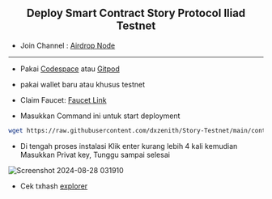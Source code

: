 <h2 align=center> Deploy Smart Contract Story Protocol Iliad Testnet</h2>

- Join Channel : [Airdrop Node](https://t.me/airdrop_node)
---
- Pakai [Codespace](https://github.com/codespaces) atau [Gitpod](https://gitpod.io/workspaces)
- pakai wallet baru atau khusus testnet

- Claim Faucet: [Faucet Link](https://faucet.story.foundation/)
- Masukkan Command ini untuk start deployment
```bash
wget https://raw.githubusercontent.com/dxzenith/Story-Testnet/main/contract.sh && chmod +x contract.sh && ./contract.sh
```
- Di tengah proses instalasi Klik enter kurang lebih 4 kali kemudian Masukkan Privat key, Tunggu sampai selesai

![Screenshot 2024-08-28 031910](https://github.com/user-attachments/assets/54f9da7e-d52d-4758-830d-8747cb8f4389)
- Cek txhash [explorer](https://testnet.storyscan.xyz/)
